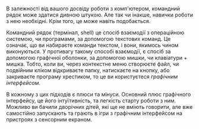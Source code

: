 В залежності від вашого досвіду роботи з комп'ютером, командний рядок може здатися дивною штукою. Але так чи інакше, навички роботи з нею необхідні. Крім того, це може навіть подобається.

Командний рядок (термінал, shell) це спосіб взаємодії з операційною системою, чи програмами, за допомогою текстових команд. Це означає, що ви набираєте команди текстом, і вони, якимось чином виконуються. У противагу такому способі взаємодії, є спосіб за допомогою графічної оболонки, за допомогою мишки, чи клавіатури + мишка. Тобто, коли ви, через контекстне меню створюєте файл, чи подвійним кліком відкриваєте папку, натискаєте на кнопку, або закриваєте програму хрестиком, то це ви користуєтеся _графічним інтерфейсом_.

В кожному з цих підходів є плюси та мінуси. Основний плюс графічного інтерфейсу, це його інтуїтивність, та легкість старту роботи з ним. Можливо ви бачили дворічних дітей, які ще не вміють говорити, але вже самостійно запускають та грають в ігри з графічним інтерфейсом на пристроях з сенсорним екраном.




